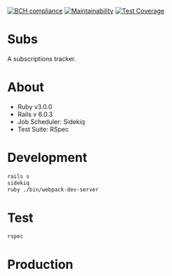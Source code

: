 [![BCH compliance](https://bettercodehub.com/edge/badge/kcamcam/subs?branch=master&token=d08e95874186b52849dd864c35495d31829e0dc9)](https://bettercodehub.com/)
[![Maintainability](https://api.codeclimate.com/v1/badges/faa5692d537fa10bc4ce/maintainability)](https://codeclimate.com/github/kcamcam/subs/maintainability)
[![Test Coverage](https://api.codeclimate.com/v1/badges/faa5692d537fa10bc4ce/test_coverage)](https://codeclimate.com/github/kcamcam/subs/test_coverage)

# Subs
A subscriptions tracker.

# About
- Ruby v3.0.0
- Rails v 6.0.3
- Job Scheduler: Sidekiq
- Test Suite: RSpec

# Development
```bash
rails s
sidekiq
ruby ./bin/webpack-dev-server
```

# Test
```bash
rspec
```
# Production